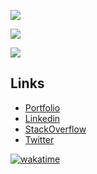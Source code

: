 ![](https://github-readme-stats.vercel.app/api?username=denisrudnei&show_icons=true&count_private=true&theme=dracula)

![](https://github-readme-stats.vercel.app/api/wakatime?username=denisrudnei&theme=dracula)

![](https://github-readme-stats-eight-theta.vercel.app/api/top-langs/?username=denisrudnei&layout=compact&langs_count=8&theme=dracula)

## Links

 - [Portfolio](https://www.denissouza.dev)
 - [Linkedin](https://br.linkedin.com/in/denis-rudnei-de-souza)
 - [StackOverflow](https://pt.stackoverflow.com/users/53279/denis-rudnei-de-souza)
 - [Twitter](https://www.twitter.com/@bm_dns)

[![wakatime](https://wakatime.com/badge/user/309548b3-a935-4fbc-8746-8ea0bcb9a797.svg?style=for-the-badge)](https://wakatime.com/@309548b3-a935-4fbc-8746-8ea0bcb9a797)
